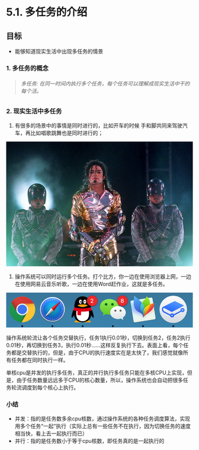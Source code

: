# 5.1. 多任务的介绍

目标
--

*   能够知道现实生活中出现多任务的情景

### 1\. 多任务的概念

> ###### 多任务: 在同一时间内执行多个任务，每个任务可以理解成现实生活中干的每个活。

### 2\. 现实生活中多任务

1.  有很多的场景中的事情是同时进行的，比如开车的时候 手和脚共同来驾驶汽车，再比如唱歌跳舞也是同时进行的；

![](imgs/唱歌跳舞.jpg)

1.  操作系统可以同时运行多个任务。打个比方，你一边在使用浏览器上网，一边在使用网易云音乐听歌，一边在使用Word赶作业，这就是多任务。

![](imgs/多任务操作系统.png)

操作系统轮流让各个任务交替执行，任务1执行0.01秒，切换到任务2，任务2执行0.01秒，再切换到任务3，执行0.01秒……这样反复执行下去。表面上看，每个任务都是交替执行的，但是，由于CPU的执行速度实在是太快了，我们感觉就像所有任务都在同时执行一样。

单核cpu是并发的执行多任务，真正的并行执行多任务只能在多核CPU上实现，但是，由于任务数量远远多于CPU的核心数量，所以，操作系统也会自动把很多任务轮流调度到每个核心上执行。

### 小结

*   并发：指的是任务数多余cpu核数，通过操作系统的各种任务调度算法，实现用多个任务“一起”执行（实际上总有一些任务不在执行，因为切换任务的速度相当快，看上去一起执行而已）
*   并行：指的是任务数小于等于cpu核数，即任务真的是一起执行的
